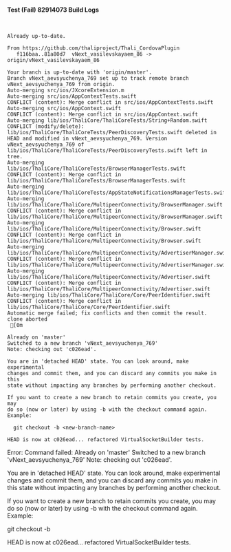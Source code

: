 #### Test (Fail) 82914073 Build Logs


```


```

```
Already up-to-date.

From https://github.com/thaliproject/Thali_CordovaPlugin
   f116baa..81a80d7  vNext_vasilevskayaem_86 -> origin/vNext_vasilevskayaem_86

```

```
Your branch is up-to-date with 'origin/master'.
Branch vNext_aevsyuchenya_769 set up to track remote branch vNext_aevsyuchenya_769 from origin.
Auto-merging src/ios/JXcoreExtension.m
Auto-merging src/ios/AppContextTests.swift
CONFLICT (content): Merge conflict in src/ios/AppContextTests.swift
Auto-merging src/ios/AppContext.swift
CONFLICT (content): Merge conflict in src/ios/AppContext.swift
Auto-merging lib/ios/ThaliCore/ThaliCoreTests/String+Random.swift
CONFLICT (modify/delete): lib/ios/ThaliCore/ThaliCoreTests/PeerDiscoveryTests.swift deleted in HEAD and modified in vNext_aevsyuchenya_769. Version vNext_aevsyuchenya_769 of lib/ios/ThaliCore/ThaliCoreTests/PeerDiscoveryTests.swift left in tree.
Auto-merging lib/ios/ThaliCore/ThaliCoreTests/BrowserManagerTests.swift
CONFLICT (content): Merge conflict in lib/ios/ThaliCore/ThaliCoreTests/BrowserManagerTests.swift
Auto-merging lib/ios/ThaliCore/ThaliCoreTests/AppStateNotificationsManagerTests.swift
Auto-merging lib/ios/ThaliCore/ThaliCore/MultipeerConnectivity/BrowserManager.swift
CONFLICT (content): Merge conflict in lib/ios/ThaliCore/ThaliCore/MultipeerConnectivity/BrowserManager.swift
Auto-merging lib/ios/ThaliCore/ThaliCore/MultipeerConnectivity/Browser.swift
CONFLICT (content): Merge conflict in lib/ios/ThaliCore/ThaliCore/MultipeerConnectivity/Browser.swift
Auto-merging lib/ios/ThaliCore/ThaliCore/MultipeerConnectivity/AdvertiserManager.swift
CONFLICT (content): Merge conflict in lib/ios/ThaliCore/ThaliCore/MultipeerConnectivity/AdvertiserManager.swift
Auto-merging lib/ios/ThaliCore/ThaliCore/MultipeerConnectivity/Advertiser.swift
CONFLICT (content): Merge conflict in lib/ios/ThaliCore/ThaliCore/MultipeerConnectivity/Advertiser.swift
Auto-merging lib/ios/ThaliCore/ThaliCore/Core/PeerIdentifier.swift
CONFLICT (content): Merge conflict in lib/ios/ThaliCore/ThaliCore/Core/PeerIdentifier.swift
Automatic merge failed; fix conflicts and then commit the result.
clone aborted
 [0m

Already on 'master'
Switched to a new branch 'vNext_aevsyuchenya_769'
Note: checking out 'c026ead'.

You are in 'detached HEAD' state. You can look around, make experimental
changes and commit them, and you can discard any commits you make in this
state without impacting any branches by performing another checkout.

If you want to create a new branch to retain commits you create, you may
do so (now or later) by using -b with the checkout command again. Example:

  git checkout -b <new-branch-name>

HEAD is now at c026ead... refactored VirtualSocketBuilder tests.

```

Error: Command failed: Already on 'master'
Switched to a new branch 'vNext_aevsyuchenya_769'
Note: checking out 'c026ead'.

You are in 'detached HEAD' state. You can look around, make experimental
changes and commit them, and you can discard any commits you make in this
state without impacting any branches by performing another checkout.

If you want to create a new branch to retain commits you create, you may
do so (now or later) by using -b with the checkout command again. Example:

  git checkout -b <new-branch-name>

HEAD is now at c026ead... refactored VirtualSocketBuilder tests.
